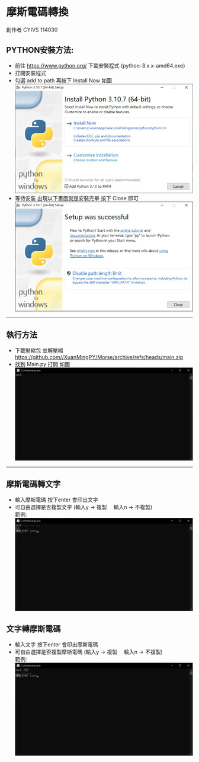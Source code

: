 # 摩斯電碼轉換 #
創作者 CYIVS 114030

## PYTHON安裝方法: ##
- 前往 https://www.python.org/ 下載安裝程式 (python-3.x.x-amd64.exe)
- 打開安裝程式
- 勾選 add to path 再按下 Install Now 如圖  
![addtopath](https://github.com/XuanMingPY/Morse/blob/main/addtopath.jpg)  
- 等待安裝 出現以下畫面就是安裝完畢 按下 Close 即可   
![install](https://github.com/XuanMingPY/Morse/blob/main/installsuccess.jpg)
---
## 執行方法 ##
- 下載壓縮包 並解壓縮 https://github.com//XuanMingPY/Morse/archive/refs/heads/main.zip
- 找到 Main.py 打開 如圖  
![mainfile](https://github.com/XuanMingPY/Morse/blob/main/cmd.jpg)
---
## 摩斯電碼轉文字 ##
- 輸入摩斯電碼 按下enter 會印出文字  
- 可自由選擇是否複製文字 (輸入y -> 複製 　輸入n -> 不複製)  
範例:  
![totext](https://github.com/XuanMingPY/Morse/blob/main/totext.jpg)
## 文字轉摩斯電碼 ##
- 輸入文字 按下enter 會印出摩斯電碼  
- 可自由選擇是否複製摩斯電碼 (輸入y -> 複製 　輸入n -> 不複製)  
範例:  
![totext](https://github.com/XuanMingPY/Morse/blob/main/tomorse.jpg)